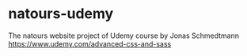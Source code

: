 # natours-udemy
The natours website project of Udemy course by Jonas Schmedtmann https://www.udemy.com/advanced-css-and-sass
